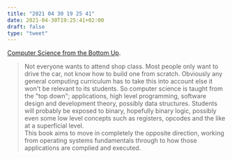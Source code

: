 ```yaml
---
title: "2021 04 30 19 25 41"
date: 2021-04-30T19:25:41+02:00
draft: false
type: "tweet"
---
```

[Computer Science from the Bottom Up](https://www.bottomupcs.com/).

> Not everyone wants to attend shop class. Most people only want to drive the car, not know how to build one from scratch. Obviously any general computing curriculum has to take this into account else it won't be relevant to its students. So computer science is taught from the "top down"; applications, high level programming, software design and development theory, possibly data structures. Students will probably be exposed to binary, hopefully binary logic, possibly even some low level concepts such as registers, opcodes and the like at a superficial level. <br>
> This book aims to move in completely the opposite direction, working from operating systems fundamentals through to how those applications are complied and executed.
